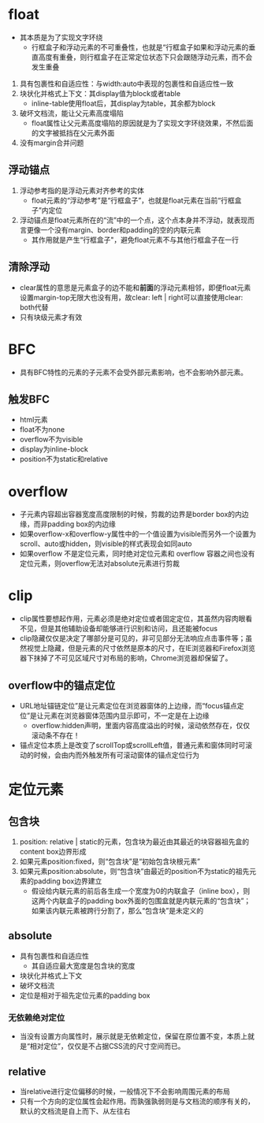 # float

- 其本质是为了实现文字环绕
  - 行框盒子和浮动元素的不可重叠性，也就是“行框盒子如果和浮动元素的垂直高度有重叠，则行框盒子在正常定位状态下只会跟随浮动元素，而不会发生重叠

1. 具有包裹性和自适应性：与width:auto中表现的包裹性和自适应性一致
2. 块状化并格式上下文：其display值为block或者table
   * inline-table使用float后，其display为table，其余都为block
3. 破坏文档流，能让父元素高度塌陷
   * float属性让父元素高度塌陷的原因就是为了实现文字环绕效果，不然后面的文字被抵挡在父元素外面
4. 没有margin合并问题

## 浮动锚点

1. 浮动参考指的是浮动元素对齐参考的实体
   * float元素的“浮动参考”是“行框盒子”，也就是float元素在当前“行框盒子”内定位
2. 浮动锚点是float元素所在的“流”中的一个点，这个点本身并不浮动，就表现而言更像一个没有margin、border和padding的空的内联元素
   * 其作用就是产生“行框盒子"，避免float元素不与其他行框盒子在一行

## 清除浮动

- clear属性的意思是元素盒子的边不能和**前面**的浮动元素相邻，即便float元素设置margin-top无限大也没有用，故clear: left | right可以直接使用clear: both代替
- 只有块级元素才有效

# BFC

- 具有BFC特性的元素的子元素不会受外部元素影响，也不会影响外部元素。

## 触发BFC

- html元素
- float不为none
- overflow不为visible
- display为inline-block
- position不为static和relative

# overflow

- 子元素内容超出容器宽度高度限制的时候，剪裁的边界是border box的内边缘，而非padding box的内边缘
- 如果overflow-x和overflow-y属性中的一个值设置为visible而另外一个设置为scroll、auto或hidden，则visible的样式表现会如同auto
- 如果overflow 不是定位元素，同时绝对定位元素和 overflow 容器之间也没有定位元素，则overflow无法对absolute元素进行剪裁

# clip

- clip属性要想起作用，元素必须是绝对定位或者固定定位，其虽然内容肉眼看不见，但是其他辅助设备却能够进行识别和访问，且还能被focus
- clip隐藏仅仅是决定了哪部分是可见的，非可见部分无法响应点击事件等；虽然视觉上隐藏，但是元素的尺寸依然是原本的尺寸，在IE浏览器和Firefox浏览器下抹掉了不可见区域尺寸对布局的影响，Chrome浏览器却保留了。

## overflow中的锚点定位

- URL地址锚链定位”是让元素定位在浏览器窗体的上边缘，而“focus锚点定位”是让元素在浏览器窗体范围内显示即可，不一定是在上边缘
  - overflow:hidden声明，里面内容高度溢出的时候，滚动依然存在，仅仅滚动条不存在！
- 锚点定位本质上是改变了scrollTop或scrollLeft值，普通元素和窗体同时可滚动的时候，会由内而外触发所有可滚动窗体的锚点定位行为

# 定位元素

## 包含块

1. position: relative | static的元素，包含块为最近由其最近的块容器祖先盒的content box边界形成
2. 如果元素position:fixed，则“包含块”是“初始包含块根元素”
3. 如果元素position:absolute，则“包含块”由最近的position不为static的祖先元素的padding box边界建立
   * 假设给内联元素的前后各生成一个宽度为0的内联盒子（inline box），则这两个内联盒子的padding box外面的包围盒就是内联元素的“包含块”；如果该内联元素被跨行分割了，那么“包含块”是未定义的

## absolute

- 具有包裹性和自适应性
  - 其自适应最大宽度是包含块的宽度
- 块状化并格式上下文
- 破坏文档流
- 定位是相对于祖先定位元素的padding box

### 无依赖绝对定位

- 当没有设置方向属性时，展示就是无依赖定位，保留在原位置不变，本质上就是“相对定位”，仅仅是不占据CSS流的尺寸空间而已。

## relative

- 当relative进行定位偏移的时候，一般情况下不会影响周围元素的布局
- 只有一个方向的定位属性会起作用。而孰强孰弱则是与文档流的顺序有关的，默认的文档流是自上而下、从左往右